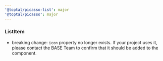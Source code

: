 ```yaml
---
'@toptal/picasso-list': major
'@toptal/picasso': major
---
```


### ListItem

- breaking change: `icon` property no longer exists. If your project uses it, please contact the BASE Team to confirm that it should be added to the component.
